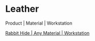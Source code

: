 # Leather

Product | Material | Workstation

[Rabbit Hide | Any Material | Workstation](/en_us/recipes/leather/rabbit_hide__any_material__workstation.md)


